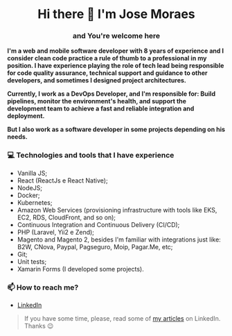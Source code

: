 <h1 align="center">Hi there 👋 I'm Jose Moraes</h1>
<h3 align="center">and You're welcome here</h3>

<p><strong>I'm a web and mobile software developer with 8 years of experience and I consider clean code practice a rule of thumb to a professional in my position. I
have experience playing the role of tech lead being responsible for code quality assurance, technical support and guidance to other developers, and sometimes I designed project architectures.</strong></p>
<p><strong>Currently, I work as a DevOps Developer, and I'm responsible for: Build pipelines, monitor the environment's health, and support the development team to achieve a fast and reliable integration and deployment.</strong></p>
<p><strong>But I also work as a software developer in some projects depending on his needs.</strong></p>


<h3 align="left">💻 Technologies and tools that I have experience</h3>

- Vanilla JS;
- React (ReactJs e React Native);
- NodeJS;
- Docker;
- Kubernetes;
- Amazon Web Services (provisioning infrastructure with tools like EKS, EC2,
RDS, CloudFront, and so on);
- Continuous Integration and Continuous Delivery (CI/CD);
- PHP (Laravel, Yii2 e Zend);
- Magento and Magento 2, besides I'm familiar with integrations just like: B2W,
CNova, Paypal, Pagseguro, Moip, Pagar.Me, etc;
- Git;
- Unit tests;
- Xamarin Forms (I developed some projects).

<h3 align="left">📫 How to reach me?</h3>

- [LinkedIn](https://www.linkedin.com/in/josecarlosfilho/?locale=en_US)

> If you have some time, please, read some of [my articles](https://www.linkedin.com/in/josecarlosfilho/detail/recent-activity/posts/) on LinkedIn. Thanks 😉
